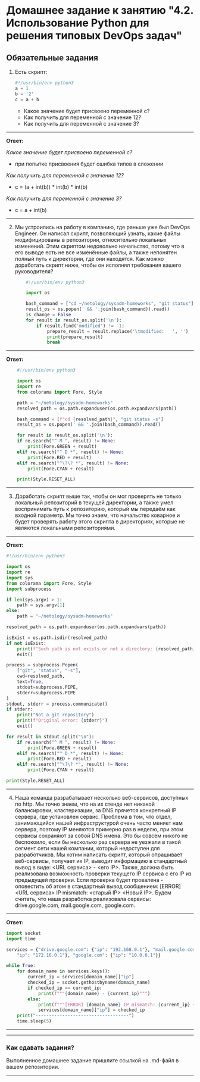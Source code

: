 # Домашнее задание к занятию "4.2. Использование Python для решения типовых DevOps задач"

## Обязательные задания

1. Есть скрипт:
	```python
    #!/usr/bin/env python3
	a = 1
	b = '2'
	c = a + b
	```
	* Какое значение будет присвоено переменной c?
	* Как получить для переменной c значение 12?
	* Как получить для переменной c значение 3?

---
**Ответ:**

*Какое значение будет присвоено переменной c?*
- при попытке присвоения будет ошибка типов в сложении

*Как получить для переменной c значение 12?*
- c = (a + int(b)) * int(b) * int(b)

*Как получить для переменной c значение 3?*
- c = a + int(b)

---

2. Мы устроились на работу в компанию, где раньше уже был DevOps Engineer. Он написал скрипт, позволяющий узнать, какие файлы модифицированы в репозитории, относительно локальных изменений. Этим скриптом недовольно начальство, потому что в его выводе есть не все изменённые файлы, а также непонятен полный путь к директории, где они находятся. Как можно доработать скрипт ниже, чтобы он исполнял требования вашего руководителя?

	```python
        #!/usr/bin/env python3

        import os

        bash_command = ["cd ~/netology/sysadm-homeworks", "git status"]
        result_os = os.popen(' && '.join(bash_command)).read()
        is_change = False
        for result in result_os.split('\n'):
            if result.find('modified') != -1:
                prepare_result = result.replace('\tmodified:   ', '')
                print(prepare_result)
                break

	```
---
**Ответ:**

```python
    #!/usr/bin/env python3

    import os
    import re
    from colorama import Fore, Style

    path = "~/netology/sysadm-homeworks"
    resolved_path = os.path.expanduser(os.path.expandvars(path))

    bash_command = [f"cd {resolved_path}", "git status -s"]
    result_os = os.popen(' && '.join(bash_command)).read()

    for result in result_os.split('\n'):
    if re.search("^ M ", result) != None:
        print(Fore.GREEN + result)
    elif re.search("^ D *", result) != None:
        print(Fore.RED + result)
    elif re.search("^\?\? *", result) != None:
        print(Fore.CYAN + result)

    print(Style.RESET_ALL)
```
---


3. Доработать скрипт выше так, чтобы он мог проверять не только локальный репозиторий в текущей директории, а также умел воспринимать путь к репозиторию, который мы передаём как входной параметр. Мы точно знаем, что начальство коварное и будет проверять работу этого скрипта в директориях, которые не являются локальными репозиториями.

---
**Ответ:**
```python
#!/usr/bin/env python3

import os
import re
import sys
from colorama import Fore, Style
import subprocess

if len(sys.argv) > 1:
    path = sys.argv[1]
else:
    path = "~/netology/sysadm-homeworks"

resolved_path = os.path.expanduser(os.path.expandvars(path))

isExist = os.path.isdir(resolved_path)
if not isExist:
    print(f"Such path is not exists or not a directory: {resolved_path}")
    exit()

process = subprocess.Popen(
    ["git", "status", "-s"],
    cwd=resolved_path,
    text=True,
    stdout=subprocess.PIPE,
    stderr=subprocess.PIPE
)
stdout, stderr = process.communicate()
if stderr:
    print("Not a git repository")
    print(f"Original error: {stderr}")
    exit()

for result in stdout.split("\n"):
    if re.search("^ M ", result) != None:
        print(Fore.GREEN + result)
    elif re.search("^ D *", result) != None:
        print(Fore.RED + result)
    elif re.search("^\?\? *", result) != None:
        print(Fore.CYAN + result)

print(Style.RESET_ALL)
```
---

4. Наша команда разрабатывает несколько веб-сервисов, доступных по http. Мы точно знаем, что на их стенде нет никакой балансировки, кластеризации, за DNS прячется конкретный IP сервера, где установлен сервис. Проблема в том, что отдел, занимающийся нашей инфраструктурой очень часто меняет нам сервера, поэтому IP меняются примерно раз в неделю, при этом сервисы сохраняют за собой DNS имена. Это бы совсем никого не беспокоило, если бы несколько раз сервера не уезжали в такой сегмент сети нашей компании, который недоступен для разработчиков. Мы хотим написать скрипт, который опрашивает веб-сервисы, получает их IP, выводит информацию в стандартный вывод в виде: <URL сервиса> - <его IP>. Также, должна быть реализована возможность проверки текущего IP сервиса c его IP из предыдущей проверки. Если проверка будет провалена - оповестить об этом в стандартный вывод сообщением: [ERROR] <URL сервиса> IP mismatch: <старый IP> <Новый IP>. Будем считать, что наша разработка реализовала сервисы: drive.google.com, mail.google.com, google.com.

---
**Ответ:**

```python
import socket
import time

services = {"drive.google.com": {"ip": "192.168.0.1"}, "mail.google.com": {
    "ip": "172.16.0.1"}, "google.com": {"ip": "10.0.0.1"}}

while True:
    for domain_name in services.keys():
        current_ip = services[domain_name]["ip"]
        checked_ip = socket.gethostbyname(domain_name)
        if checked_ip == current_ip:
            print(f"""{domain_name} - {current_ip}""")
        else:
            print(f"""[ERROR] {domain_name} IP mismatch: {current_ip} {checked_ip}""")
            services[domain_name]["ip"] = checked_ip
    print("-----------------------------------")
    time.sleep(5)
```

---


---

### Как сдавать задания?

Выполненное домашнее задание пришлите ссылкой на .md-файл в вашем репозитории.

---